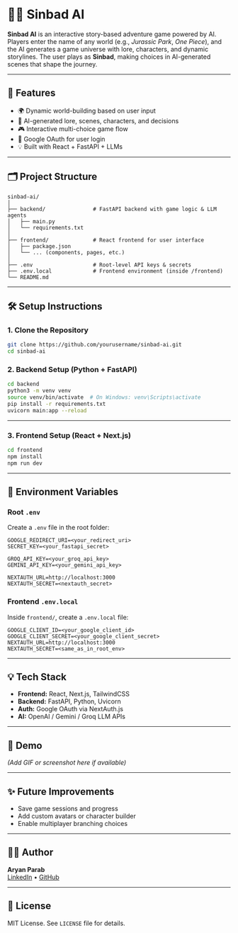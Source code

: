 
# 🧞‍♂️ Sinbad AI

**Sinbad AI** is an interactive story-based adventure game powered by AI. Players enter the name of any world (e.g., *Jurassic Park*, *One Piece*), and the AI generates a game universe with lore, characters, and dynamic storylines. The user plays as **Sinbad**, making choices in AI-generated scenes that shape the journey.

---

## 🚀 Features

- 🌍 Dynamic world-building based on user input
- 🧠 AI-generated lore, scenes, characters, and decisions
- 🎮 Interactive multi-choice game flow
- 🔐 Google OAuth for user login
- 💡 Built with React + FastAPI + LLMs

---

## 🗂 Project Structure

```
sinbad-ai/
│
├── backend/               # FastAPI backend with game logic & LLM agents
│   ├── main.py
│   └── requirements.txt
│
├── frontend/              # React frontend for user interface
│   ├── package.json
│   └── ... (components, pages, etc.)
│
├── .env                   # Root-level API keys & secrets
├── .env.local             # Frontend environment (inside /frontend)
└── README.md
```

---

## 🛠️ Setup Instructions

### 1. Clone the Repository

```bash
git clone https://github.com/yourusername/sinbad-ai.git
cd sinbad-ai
```

### 2. Backend Setup (Python + FastAPI)

```bash
cd backend
python3 -m venv venv
source venv/bin/activate  # On Windows: venv\Scripts\activate
pip install -r requirements.txt
uvicorn main:app --reload
```

---

### 3. Frontend Setup (React + Next.js)

```bash
cd frontend
npm install
npm run dev
```

---

## 🔐 Environment Variables

### Root `.env`

Create a `.env` file in the root folder:

```
GOOGLE_REDIRECT_URI=<your_redirect_uri>
SECRET_KEY=<your_fastapi_secret>

GROQ_API_KEY=<your_groq_api_key>
GEMINI_API_KEY=<your_gemini_api_key>

NEXTAUTH_URL=http://localhost:3000
NEXTAUTH_SECRET=<nextauth_secret>
```

### Frontend `.env.local`

Inside `frontend/`, create a `.env.local` file:

```
GOOGLE_CLIENT_ID=<your_google_client_id>
GOOGLE_CLIENT_SECRET=<your_google_client_secret>
NEXTAUTH_URL=http://localhost:3000
NEXTAUTH_SECRET=<same_as_in_root_env>
```

---

## 💡 Tech Stack

- **Frontend:** React, Next.js, TailwindCSS
- **Backend:** FastAPI, Python, Uvicorn
- **Auth:** Google OAuth via NextAuth.js
- **AI:** OpenAI / Gemini / Groq LLM APIs

---

## 📸 Demo

*(Add GIF or screenshot here if available)*

---

## ✨ Future Improvements

- Save game sessions and progress
- Add custom avatars or character builder
- Enable multiplayer branching choices

---

## 🧑‍💻 Author

**Aryan Parab**  
[LinkedIn](https://linkedin.com/in/yourprofile) • [GitHub](https://github.com/yourusername)

---

## 📄 License

MIT License. See `LICENSE` file for details.
